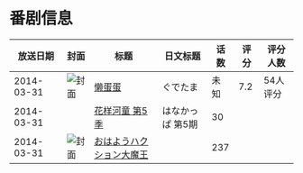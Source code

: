 # 番剧信息

|放送日期|封面|标题|日文标题|话数|评分|评分人数|
|---|---|---|---|---|---|---|
|2014-03-31|![封面](https://lain.bgm.tv/pic/cover/c/46/21/107928_DcPIZ.jpg)|[懒蛋蛋](https://bangumi.tv/subject/107928)|ぐでたま|未知|7.2|54人评分|
|2014-03-31||[花样河童 第5季](https://bangumi.tv/subject/302442)|はなかっぱ 第5期|30|||
|2014-03-31|![封面](https://lain.bgm.tv/pic/cover/c/2f/bb/310518_8Z8L8.jpg)|[おはようハクション大魔王](https://bangumi.tv/subject/310518)||237|||
